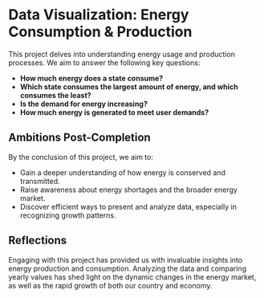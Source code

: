 # Data Visualization: Energy Consumption & Production

This project delves into understanding energy usage and production processes. We aim to answer the following key questions:  
- **How much energy does a state consume?**  
- **Which state consumes the largest amount of energy, and which consumes the least?**  
- **Is the demand for energy increasing?**  
- **How much energy is generated to meet user demands?**  

## Ambitions Post-Completion

By the conclusion of this project, we aim to:  
- Gain a deeper understanding of how energy is conserved and transmitted.  
- Raise awareness about energy shortages and the broader energy market.  
- Discover efficient ways to present and analyze data, especially in recognizing growth patterns.  

## Reflections

Engaging with this project has provided us with invaluable insights into energy production and consumption. Analyzing the data and comparing yearly values has shed light on the dynamic changes in the energy market, as well as the rapid growth of both our country and economy.  

